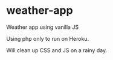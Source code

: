# weather-app

Weather app using vanilla JS

Using php only to run on Heroku.

Will clean up CSS and JS on a rainy day.
